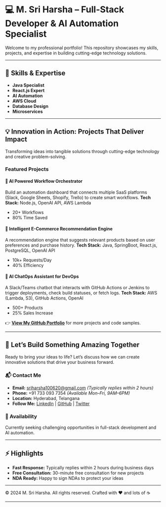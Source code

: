 # 💻 M. Sri Harsha – Full-Stack Developer & AI Automation Specialist

Welcome to my professional portfolio! This repository showcases my skills, projects, and expertise in building cutting-edge technology solutions.

---

## 🚀 Skills & Expertise

* **Java Specialist**
* **React.js Expert**
* **AI Automation**
* **AWS Cloud**
* **Database Design**
* **Microservices**

---

## 💡 Innovation in Action: Projects That Deliver Impact

Transforming ideas into tangible solutions through cutting-edge technology and creative problem-solving.

### Featured Projects

#### 🔹 AI Powered Workflow Orchestrator

Build an automation dashboard that connects multiple SaaS platforms (Slack, Google Sheets, Shopify, Trello) to create smart workflows.
**Tech Stack:** Node.js, OpenAI API, AWS Lambda

* 20+ Workflows
* 80% Time Saved

#### 🔹 Intelligent E-Commerce Recommendation Engine

A recommendation engine that suggests relevant products based on user preferences and purchase history.
**Tech Stack:** Java, SpringBoot, React.js, PostgreSQL, OpenAI API

* 10k+ Requests/Day
* 40% Efficiency

#### 🔹 AI ChatOps Assistant for DevOps

A Slack/Teams chatbot that interacts with GitHub Actions or Jenkins to trigger deployments, check build statuses, or fetch logs.
**Tech Stack:** AWS (Lambda, S3), GitHub Actions, OpenAI

* 500+ Products
* 25% Sales Increase

👉 [**View My GitHub Portfolio**](https://github.com/) for more projects and code samples.

---

## 🤝 Let’s Build Something Amazing Together

Ready to bring your ideas to life? Let’s discuss how we can create innovative solutions that drive your business forward.

### 📬 Contact Me

* **Email:** [sriharsha100620@gmail.com](mailto:sriharsha100620@gmail.com) *(Typically replies within 2 hours)*
* **Phone:** +91 733 093 7354 *(Available Mon–Fri, 9AM–6PM)*
* **Location:** Hyderabad, Telangana
* **Follow Me:** [LinkedIn](#) | [GitHub](#) | [Twitter](#)

### 💼 Availability

Currently seeking challenging opportunities in full-stack development and AI automation.

---

## ⚡ Highlights

* **Fast Response:** Typically replies within 2 hours during business days
* **Free Consultation:** 30-minute free consultation for new projects
* **NDA Ready:** Happy to sign NDAs to protect your ideas

---

© 2024 M. Sri Harsha. All rights reserved.
Crafted with ❤️ and lots of ☕

---
